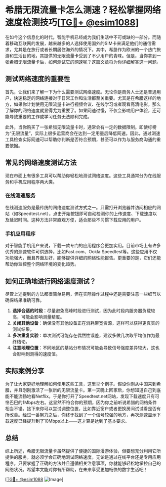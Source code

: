 # 希腊无限流量卡怎么测速？轻松掌握网络速度检测技巧[[TG💪+ @esim1088](https://t.me/s/esim1088)]

在如今这个信息化的时代，智能手机已经成为我们生活中不可或缺的一部分。而随着移动互联网的发展，越来越多的人选择使用国外的SIM卡来满足他们的通信需求，尤其是在旅行或者长期居住海外的情况下。其中，希腊作为欧洲的一个热门旅游和生活目的地，其提供的无限流量卡受到了不少用户的青睐。但是，当你拿到一张希腊无限流量卡后，如何测试它的网速呢？这篇文章将为你详细解答这一问题。

## 测试网络速度的重要性

首先，让我们来了解一下为什么需要测试网络速度。无论你是商务人士还是普通用户，快速稳定的网络连接对于日常工作和生活都至关重要。尤其是在希腊这样的地方，如果你计划使用无限流量卡进行视频会议、在线学习或者观看高清电影，那么了解你的网络速度就显得尤为重要了。如果网速过慢，不仅会影响用户体验，还可能导致重要的工作或学习任务无法顺利完成。

此外，当你购买了一张希腊无限流量卡时，通常会有一定的数据限制。即使标榜为“无限流量”，实际上很多运营商会在达到一定用量后降低网速。因此，通过测速工具检查实际网速可以帮助你判断是否符合预期，甚至可以作为与服务商沟通的重要依据。

## 常见的网络速度测试方法

现在市面上有很多工具可以帮助你轻松地测试网络速度。这些工具通常分为在线服务和手机应用程序两大类。

### 在线测速服务

在线测速服务是最传统的网络速度测试方式之一。只需打开浏览器并访问相应的网站（如Speedtest.net），点击开始按钮即可自动检测你的上传速度、下载速度以及延迟时间。这种方法非常直观方便，适合那些不习惯下载应用的用户。

### 手机应用程序

对于智能手机用户来说，下载一款专门的应用程序会更加实用。目前市场上有许多优秀的测速软件可供选择，比如Fast.com、Ookla Speedtest等。这些应用不仅功能强大，而且界面友好，能够提供详细的网络性能报告。更重要的是，它们还能帮助你监控整个网络环境的变化趋势。

## 如何正确地进行网络速度测试？

尽管上述提到的方法都很简单易用，但在实际操作过程中还是需要注意一些细节以确保结果准确可靠。

1. **选择合适的时段**：尽量避免高峰时段进行测试，因为此时段内服务器负载较高，可能会影响测量精度。
2. **关闭其他设备**：确保没有其他设备正在消耗带宽资源，这样可以获得更真实的测试结果。
3. **多次重复实验**：单次测试可能存在偶然性误差，建议多做几次取平均值作为最终结论。
4. **注意地理位置**：不同地区的基站分布情况可能会导致信号强度差异较大，这也会影响到测得的速度值。

## 实际案例分享

为了让大家更好地理解如何使用这些工具，这里举个例子。假设你刚从中国来到希腊，并且刚刚激活了一张新的无限流量卡。第一天晚上回家后，你想知道自己到底能不能流畅地看Netflix。于是你打开了Speedtest.net网站，发现下载速度只有可怜巴巴的1Mbps左右。这显然不符合你的预期，因为你之前听说希腊的网络条件相当不错。接下来你可以尝试调整位置，比如靠近窗户或者更换房间试试看是否有所改善。经过一番努力之后，你终于找到了一个信号较强的地方，再次测速显示下载速度已经提升到了10Mbps以上——这才算是达到了基本要求。

## 总结

综上所述，希腊无限流量卡虽然提供了便捷的国际漫游体验，但要想充分利用它所提供的服务，就必须学会正确地测试网络速度。无论是通过在线平台还是专用应用程序，只要掌握了正确的方法并且遵循相关注意事项，你就能够轻松地掌控自己的网络状况。希望本文能对你有所帮助，在未来享受更加畅快的数字生活吧！

[[TG💪+ @esim1088](https://t.me/s/esim1088) ![Image](https://i.postimg.cc/4NQfJmqS/Snipaste-2025-05-13-00-14-12.png)]